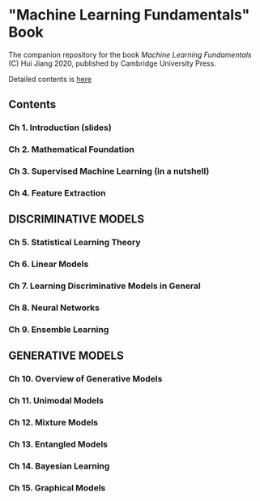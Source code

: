 # "Machine Learning Fundamentals" Book
The companion repository for the book *Machine Learning Fundamentals* (C) Hui Jiang 2020, published by Cambridge University Press.

Detailed  contents is [here](materials/DetailedContents.pdf)
## Contents

### Ch 1. Introduction   (slides)
### Ch 2. Mathematical Foundation
### Ch 3. Supervised Machine Learning (in a nutshell)
### Ch 4.  Feature Extraction

## DISCRIMINATIVE MODELS

### Ch 5. Statistical Learning Theory
### Ch 6. Linear Models 
### Ch 7. Learning Discriminative Models in General
### Ch 8. Neural Networks
### Ch 9. Ensemble Learning

## GENERATIVE MODELS

### Ch 10. Overview of Generative Models
### Ch 11. Unimodal Models
### Ch 12. Mixture Models
### Ch 13. Entangled Models
### Ch 14. Bayesian Learning
### Ch 15. Graphical Models